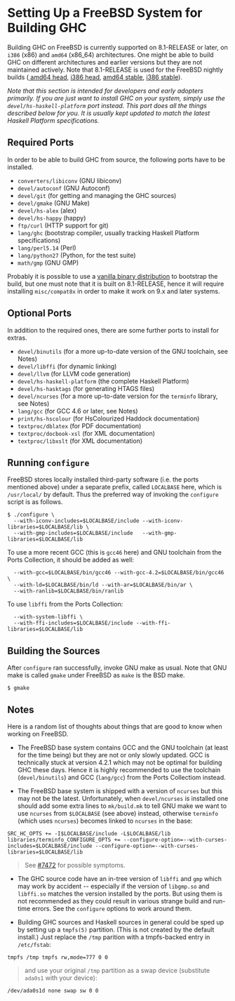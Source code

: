 


# Setting Up a FreeBSD System for Building GHC



Building GHC on FreeBSD is currently supported on 8.1-RELEASE or later, on `i386` (x86) and `amd64` (x86\_64) architectures.  One might be able to build GHC on different architectures and earlier versions but they are not maintained actively.  Note that 8.1-RELEASE is used for the FreeBSD nightly builds ([
amd64 head](http://darcs.haskell.org/ghcBuilder/builders/pgj/), [
i386 head](http://darcs.haskell.org/ghcBuilder/builders/pgj2/), [
amd64 stable](http://darcs.haskell.org/ghcBuilder/builders/pgj-freebsd-amd64-stable/), [
i386 stable](http://darcs.haskell.org/ghcBuilder/builders/pgj-freebsd-i386-stable/)).



*Note that this section is intended for developers and early adopters primarily.  If you are just want to install GHC on your system, simply use the `devel/hs-haskell-platform` port instead.  This port does all the things described below for you.  It is usually kept updated to match the latest Haskell Platform specifications.*


## Required Ports



In order to be able to build GHC from source, the following ports have to be installed.


- `converters/libiconv` (GNU libiconv)
- `devel/autoconf` (GNU Autoconf)
- `devel/git` (for getting and managing the GHC sources)
- `devel/gmake` (GNU Make)
- `devel/hs-alex` (alex)
- `devel/hs-happy` (happy)
- `ftp/curl` (HTTP support for git)
- `lang/ghc` (bootstrap compiler, usually tracking Haskell Platform specifications)
- `lang/perl5.14` (Perl)
- `lang/python27` (Python, for the test suite)
- `math/gmp` (GNU GMP)


Probably it is possible to use a [vanilla binary distribution](http://www.haskell.org/ghc/download_ghc_7_6_2#freebsd) to bootstrap the build, but one must note that it is built on 8.1-RELEASE, hence it will require installing `misc/compat8x` in order to make it work on 9.x and later systems.


## Optional Ports



In addition to the required ones, there are some further ports to install for extras.


- `devel/binutils` (for a more up-to-date version of the GNU toolchain, see Notes)
- `devel/libffi` (for dynamic linking)
- `devel/llvm` (for LLVM code generation)
- `devel/hs-haskell-platform` (the complete Haskell Platform)
- `devel/hs-hasktags` (for generating HTAGS files)
- `devel/ncurses` (for a more up-to-date version for the `terminfo` library, see Notes)
- `lang/gcc` (for GCC 4.6 or later, see Notes)
- `print/hs-hscolour` (for HsColourized Haddock documentation)
- `textproc/dblatex` (for PDF documentation)
- `textproc/docbook-xsl` (for XML documentation)
- `textproc/libxslt` (for XML documentation)

## Running `configure`



FreeBSD stores locally installed third-party software (i.e. the ports mentioned above) under a separate prefix, called `LOCALBASE` here, which is `/usr/local/` by default.  Thus the preferred way of invoking the `configure` script is as follows.


```wiki
$ ./configure \
  --with-iconv-includes=$LOCALBASE/include --with-iconv-libraries=$LOCALBASE/lib \
  --with-gmp-includes=$LOCALBASE/include   --with-gmp-libraries=$LOCALBASE/lib
```


To use a more recent GCC (this is `gcc46` here) and GNU toolchain from the Ports Collection, it should be added as well:


```wiki
  --with-gcc=$LOCALBASE/bin/gcc46 --with-gcc-4.2=$LOCALBASE/bin/gcc46 \
  --with-ld=$LOCALBASE/bin/ld --with-ar=$LOCALBASE/bin/ar \
  --with-ranlib=$LOCALBASE/bin/ranlib
```


To use `libffi` from the Ports Collection:


```wiki
  --with-system-libffi \
  --with-ffi-includes=$LOCALBASE/include --with-ffi-libraries=$LOCALBASE/lib
```

## Building the Sources



After `configure` ran successfully, invoke GNU make as usual.  Note that GNU make is called `gmake` under FreeBSD as `make` is the BSD make.


```wiki
$ gmake
```

## Notes



Here is a random list of thoughts about things that are good to know when working on FreeBSD.


- The FreeBSD base system contains GCC and the GNU toolchain (at least for the time being) but they are not or only slowly updated.  GCC is technically stuck at version 4.2.1 which may not be optimal for building GHC these days.  Hence it is highly recommended to use the toolchain (`devel/binutils`) and GCC (`lang/gcc`) from the Ports Collectiom instead.

- The FreeBSD base system is shipped with a version of `ncurses` but this may not be the latest.  Unfortunately, when `devel/ncurses` is installed one should add some extra lines to `mk/build.mk` to tell GNU make we want to use `ncurses` from `$LOCALBASE` (see above) instead, otherwise `terminfo` (which uses `ncurses`) becomes linked to `ncurses` in the base:

```wiki
SRC_HC_OPTS += -I$LOCALBASE/include -L$LOCALBASE/lib
libraries/terminfo_CONFIGURE_OPTS += --configure-option=--with-curses-includes=$LOCALBASE/include --configure-option=--with-curses-libraries=$LOCALBASE/lib
```

>
>
> See [\#7472](https://gitlab.staging.haskell.org/ghc/ghc/issues/7472) for possible symptoms.
>
>

- The GHC source code have an in-tree version of `libffi` and `gmp` which may work by accident -- especially if the version of `libgmp.so` and `libffi.so` matches the version installed by the ports.  But using them is not recommended as they could result in various strange build and run-time errors.  See the `configure` options to work around them.

- Building GHC sources and Haskell sources in general could be sped up by setting up a `tmpfs(5)` partition.  (This is not created by the default install.)  Just replace the `/tmp` parition with a tmpfs-backed entry in `/etc/fstab`:

```wiki
tmpfs /tmp tmpfs rw,mode=777 0 0
```

>
>
> and use your original `/tmp` partition as a swap device (substitute `ada0s1` with your device):
>
>

```wiki
/dev/ada0s1d none swap sw 0 0
```